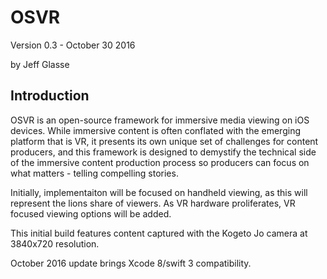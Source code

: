 OSVR
========

Version 0.3 - October 30 2016

by Jeff Glasse  


Introduction
------------

OSVR is an open-source framework for immersive media viewing  on iOS devices. While
immersive content is often conflated with the emerging platform that is VR, it presents
its own unique set of challenges for content producers, and this framework is designed to
demystify the technical side of the immersive content production process so producers can
focus on what matters - telling compelling stories. 

Initially, implementaiton will be focused on handheld viewing, as this will represent the
lions share of viewers. As VR hardware proliferates, VR focused viewing options will be
added. 

This initial build features content captured with the Kogeto Jo camera at 3840x720
resolution. 
  

October 2016 update brings Xcode 8/swift 3 compatibility.


